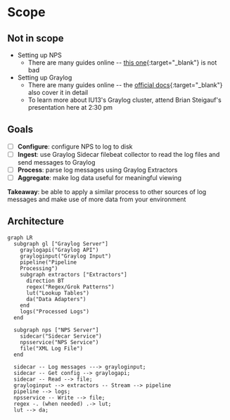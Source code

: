 # Scope

## Not in scope

- Setting up NPS
    - There are many guides online -- [this one](https://community.ruckuswireless.com/t5/RUCKUS-Self-Help/802-1x-authentication-with-NPS-policies-Windows-Server-2016/m-p/62773){:target="_blank"} is not bad
- Setting up Graylog
    - There are many guides online -- the [official docs](https://go2docs.graylog.org/5-2/downloading_and_installing_graylog/installing_graylog.html){:target="_blank"} also cover it in detail
	- To learn more about IU13's Graylog cluster, attend Brian Steigauf's presentation here at 2:30 pm

## Goals

- [ ] **Configure**: configure NPS to log to disk
- [ ] **Ingest**: use Graylog Sidecar filebeat collector to read the log files and send messages to Graylog
- [ ] **Process**: parse log messages using Graylog Extractors
- [ ] **Aggregate**: make log data useful for meaningful viewing

**Takeaway**: be able to apply a similar process to other sources of log messages and make use of more data from your environment

## Architecture

``` mermaid
graph LR
  subgraph gl ["Graylog Server"]
    graylogapi("Graylog API")
    grayloginput("Graylog Input")
    pipeline("Pipeline
    Processing")
    subgraph extractors ["Extractors"]
      direction BT
      regex("Regex/Grok Patterns")
      lut("Lookup Tables")
      da("Data Adapters")
    end
    logs("Processed Logs")
  end

  subgraph nps ["NPS Server"]
    sidecar("Sidecar Service")
    npsservice("NPS Service")
    file("XML Log File")
  end

  sidecar -- Log messages ---> grayloginput;
  sidecar -- Get config --> graylogapi;
  sidecar -- Read --> file;
  grayloginput --> extractors -- Stream --> pipeline
  pipeline --> logs;
  npsservice -- Write --> file;
  regex -. (when needed) .-> lut;
  lut --> da;
```

